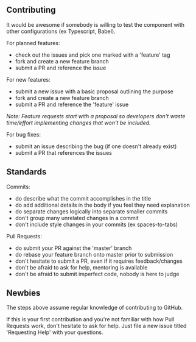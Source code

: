 ## Contributing

It would be awesome if somebody is willing to test the component with other configurations (ex Typescript, Babel).

For planned features:
- check out the issues and pick one marked with a 'feature' tag
- fork and create a new feature branch
- submit a PR and reference the issue

For new features:
- submit a new issue with a basic proposal outlining the purpose
- fork and create a new feature branch
- submit a PR and reference the 'feature' issue

*Note: Feature requests start with a proposal so developers don't waste time/effort implementing changes that won't be included.*

For bug fixes:
- submit an issue describing the bug (if one doesn't already exist)
- submit a PR that references the issues

## Standards

Commits:
- do describe what the commit accomplishes in the title
- do add additional details in the body if you feel they need explanation
- do separate changes logically into separate smaller commits
- don't group many unrelated changes in a commit
- don't include style changes in your commits (ex spaces-to-tabs)

Pull Requests:
- do submit your PR against the 'master' branch
- do rebase your feature branch onto master prior to submission
- don't hesitate to submit a PR, even if it requires feedback/changes
- don't be afraid to ask for help, mentoring is available
- don't be afraid to submit imperfect code, nobody is here to judge

## Newbies

The steps above assume regular knowledge of contributing to GitHub.

If this is your first contribution and you're not familiar with how Pull Requests work, don't hesitate to ask for help. Just file a new issue titled 'Requesting Help' with your questions.